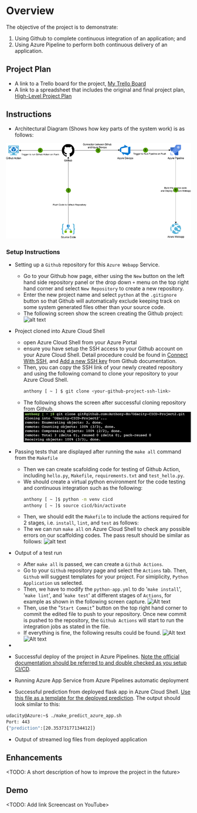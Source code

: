 # Overview

The objective of the project is to demonstrate:

1. Using Github to complete continuous integration of an application; and
2. Using Azure Pipeline to perform both continuous delivery of an application.

## Project Plan

* A link to a Trello board for the project, [My Trello Board](https://trello.com/invite/b/GLPEQyB4/ATTId0375e6f976ea3a3b997051cbf2e9acb9F5AEA86/udacity-ci-cd-project)
* A link to a spreadsheet that includes the original and final project plan, [High-Level Project Plan](https://1drv.ms/x/s!Au3p6w0ds_fCgqBlz-rW5nQ475YwlA?e=mbFlLI)

## Instructions

* Architectural Diagram (Shows how key parts of the system work) is as follows:  
  

![alt text](img/Architecture.drawio.png "Process Flow Diagram of the workflow")

### Setup Instructions

* Setting up a `Github` repository for this `Azure Webapp` Service. 
    * Go to your Github how page, either using the `New` button on the left hand side repository panel or the drop down `+` menu on the top right hand corner and select `New Repository` to create a new repository.
    * Enter the new project name and select `python` at the `.gitignore` button so that Github will automatically exclude keeping track on some system generated files other than your source code.
    * The following screen show the screen creating the Github project:
    ![alt text](img/Github-create-project_1.1.1.png "Github Create Project")  

* Project cloned into Azure Cloud Shell
    * open Azure Cloud Shell from your Azure Portal
    * ensure you have setup the SSH access to your Github account on your Azure Cloud Shell.  Detail procedure could be found in [Connect With SSH](https://docs.github.com/en/authentication/connecting-to-github-with-ssh/about-ssh), and [Add a new SSH key](https://docs.github.com/en/authentication/connecting-to-github-with-ssh/adding-a-new-ssh-key-to-your-github-account) from Github documentation.
    * Then, you can copy the SSH link of your newly created repository and using the following comand to clone your repository to your Azure Cloud Shell.
        ```bash
        anthony [ ~ ] $ git clone <your-github-project-ssh-link>
        ```
    * The following shows the screen after successful cloning repository from Github.
    ![alt text](img/git-cloned.png "Repository cloned")  


* Passing tests that are displayed after running the `make all` command from the `Makefile`
    * Then we can create scafolding code for testing of Github Action, including `hello.py`, `Makefile`, `requirements.txt` and `test_hello.py`.
    * We should create a virtual python environment for the code testing and continuous integration such as the following:
        ``` bash
        anthony [ ~ ]$ python -m venv cicd
        anthony [ ~ ]$ source cicd/bin/activate
        ```
    * Then, we should edit the `Makefile` to include the actions required for 2 stages, i.e. `install`, `lint`, and `test` as follows:
    * The we can run `make all` on Azure Cloud Shell to check any possible errors on our scaffolding codes.  The pass result should be similar as follows:
    ![alt text](img/successful-make-all_1.9.1.png "Successfully run \'make all\'")  
    
* Output of a test run
    * After `make all` is passed, we can create a `Github Actions`.
    * Go to your `Github` repository page and select the `Actions` tab.  Then, `Github` will suggest templates for your project.  For simiplicity, `Python Application` us selected.
    * Then, we have to modify the `python-app.yml` to do '`make install`', '`make lint`', and '`make test`' at different stages of `Actions`, for example as shown in the following screen capture. 
    ![Alt text](img/edit-github-action_1.12.1.png)  
    * Then, use the "`Start Commit`" button on the top right hand corner to commit the edited file to push to your repository.  Once new commit is pushed to the repository, the `Github Actions` will start to run the integration jobs as stated in the file.
    * If everything is fine, the following results could be found.
    ![Alt text](img/github-actions-results_1.14.1.png)
    ![Alt text](img/github-actions-results_1.14.2.png)  

* 
* Successful deploy of the project in Azure Pipelines.  [Note the official documentation should be referred to and double checked as you setup CI/CD](https://docs.microsoft.com/en-us/azure/devops/pipelines/ecosystems/python-webapp?view=azure-devops).

* Running Azure App Service from Azure Pipelines automatic deployment

* Successful prediction from deployed flask app in Azure Cloud Shell.  [Use this file as a template for the deployed prediction](https://github.com/udacity/nd082-Azure-Cloud-DevOps-Starter-Code/blob/master/C2-AgileDevelopmentwithAzure/project/starter_files/flask-sklearn/make_predict_azure_app.sh).
The output should look similar to this:

```bash
udacity@Azure:~$ ./make_predict_azure_app.sh
Port: 443
{"prediction":[20.35373177134412]}
```

* Output of streamed log files from deployed application

> 

## Enhancements

<TODO: A short description of how to improve the project in the future>

## Demo 

<TODO: Add link Screencast on YouTube>


